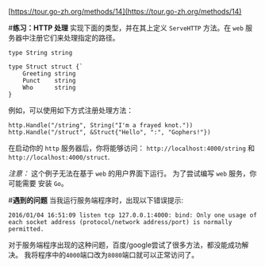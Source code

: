 [https://tour.go-zh.org/methods/14](https://tour.go-zh.org/methods/14)

#**练习：HTTP 处理**
实现下面的类型，并在其上定义 `ServeHTTP` 方法。在 `web` 服务器中注册它们来处理指定的路径。

`type String string`

	type Struct struct {`
    	Greeting string
    	Punct    string
    	Who      string
	}
例如，可以使用如下方式注册处理方法：

	http.Handle("/string", String("I'm a frayed knot."))
	http.Handle("/struct", &Struct{"Hello", ":", "Gophers!"})
在启动你的 `http` 服务器后，你将能够访问： `http://localhost:4000/string` 和 `http://localhost:4000/struct`.

*注意：* 这个例子无法在基于 `web` 的用户界面下运行。 为了尝试编写 `web` 服务，你可能需要 安装 `Go`。

#**遇到的问题**
当我运行服务端程序时，出现以下错误提示:
	
    2016/01/04 16:51:09 listen tcp 127.0.0.1:4000: bind: Only one usage of each socket address (protocol/network address/port) is normally permitted.
对于服务端程序出现的这种问题，百度/google尝试了很多方法，都没能成功解决。
我将程序中的`4000`端口改为`8080`端口就可以正常访问了。